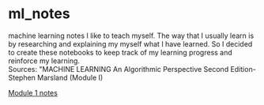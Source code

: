 # ml_notes
machine learning notes
I like to teach myself. The way that I usually learn is by researching and explaining my myself what I have learned. So I decided to create these notebooks to keep track of my learning progress and reinforce my learning.<br>
Sources:
"MACHINE LEARNING An Algorithmic Perspective Second Edition- Stephen Marsland (Module I)

[Module 1 notes](https://github.com/hicranA/ml_notes/blob/main/MachineLearningSelfTeach.ipynb)
